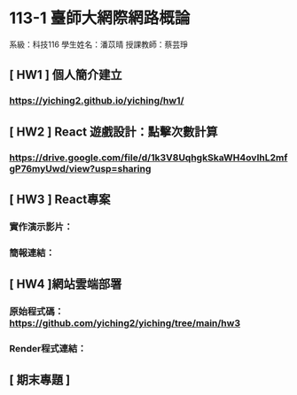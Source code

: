 # 113-1 臺師大網際網路概論
系級：科技116
學生姓名：潘苡晴
授課教師：蔡芸琤

## [ HW1 ] 個人簡介建立
### https://yiching2.github.io/yiching/hw1/
## [ HW2 ] React 遊戲設計：點擊次數計算
### https://drive.google.com/file/d/1k3V8UqhgkSkaWH4ovIhL2mfgP76myUwd/view?usp=sharing
## [ HW3 ] React專案
### 實作演示影片：
### 簡報連結：
## [ HW4 ]網站雲端部署
### 原始程式碼：https://github.com/yiching2/yiching/tree/main/hw3
### Render程式連結：
## [ 期末專題 ]

